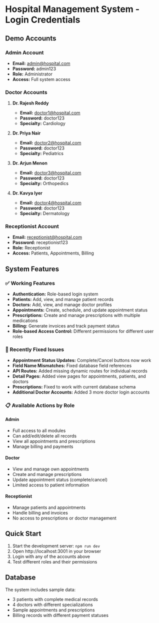# Hospital Management System - Login Credentials

## Demo Accounts

### Admin Account
- **Email:** admin@hospital.com
- **Password:** admin123
- **Role:** Administrator
- **Access:** Full system access

### Doctor Accounts
1. **Dr. Rajesh Reddy**
   - **Email:** doctor1@hospital.com
   - **Password:** doctor123
   - **Specialty:** Cardiology

2. **Dr. Priya Nair**
   - **Email:** doctor2@hospital.com
   - **Password:** doctor123
   - **Specialty:** Pediatrics

3. **Dr. Arjun Menon**
   - **Email:** doctor3@hospital.com
   - **Password:** doctor123
   - **Specialty:** Orthopedics

4. **Dr. Kavya Iyer**
   - **Email:** doctor4@hospital.com
   - **Password:** doctor123
   - **Specialty:** Dermatology

### Receptionist Account
- **Email:** receptionist@hospital.com
- **Password:** receptionist123
- **Role:** Receptionist
- **Access:** Patients, Appointments, Billing

## System Features

### ✅ Working Features
- **Authentication:** Role-based login system
- **Patients:** Add, view, and manage patient records
- **Doctors:** Add, view, and manage doctor profiles
- **Appointments:** Create, schedule, and update appointment status
- **Prescriptions:** Create and manage prescriptions with multiple medications
- **Billing:** Generate invoices and track payment status
- **Role-based Access Control:** Different permissions for different user roles

### 🔧 Recently Fixed Issues
- **Appointment Status Updates:** Complete/Cancel buttons now work
- **Field Name Mismatches:** Fixed database field references
- **API Routes:** Added missing dynamic routes for individual records
- **Detail Pages:** Added view pages for appointments, patients, and doctors
- **Prescriptions:** Fixed to work with current database schema
- **Additional Doctor Accounts:** Added 3 more doctor login accounts

### 📋 Available Actions by Role

#### Admin
- Full access to all modules
- Can add/edit/delete all records
- View all appointments and prescriptions
- Manage billing and payments

#### Doctor
- View and manage own appointments
- Create and manage prescriptions
- Update appointment status (complete/cancel)
- Limited access to patient information

#### Receptionist
- Manage patients and appointments
- Handle billing and invoices
- No access to prescriptions or doctor management

## Quick Start
1. Start the development server: `npm run dev`
2. Open http://localhost:3001 in your browser
3. Login with any of the accounts above
4. Test different roles and their permissions

## Database
The system includes sample data:
- 3 patients with complete medical records
- 4 doctors with different specializations
- Sample appointments and prescriptions
- Billing records with different payment statuses
